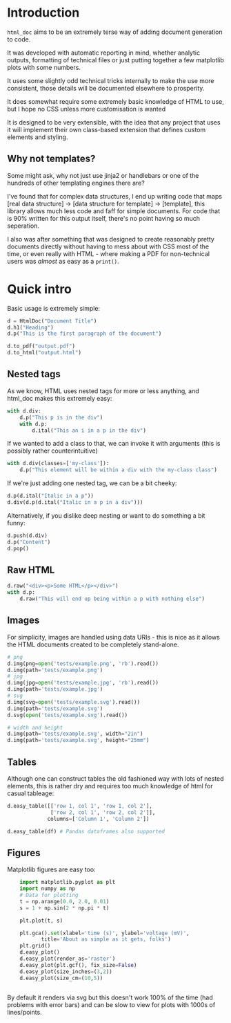 # Introduction

`html_doc` aims to be an extremely terse way of adding document generation to code.

It was developed with automatic reporting in mind, whether analytic outputs, formatting of 
technical files or just putting together a few matplotlib plots with some numbers. 

It uses some slightly odd technical tricks internally to make the use more consistent, 
those details will be documented elsewhere to prosperity.

It does somewhat require some extremely basic knowledge of HTML to use, but I hope no CSS unless 
more customisation is wanted

It is designed to be very extensible, with the idea that any project that uses it will implement their
own class-based extension that defines custom elements and styling.

## Why not templates?
Some might ask, why not just use jinja2 or handlebars or one of the hundreds of other templating engines there are?

I've found that for complex data structures, I end up writing code that maps 
[real data structure] -> [data structure for template] -> [template], this
library allows much less code and faff for simple documents. For code that is 90%
written for this output itself, there's no point having so much seperation.

I also was after something that was designed to create reasonably pretty documents directly
without having to mess about with CSS most of the time, or even really with HTML - where making a PDF
for non-technical users was *almost* as easy as a `print()`.

# Quick intro

Basic usage is extremely simple:
```python
d = HtmlDoc("Document Title")
d.h1("Heading")
d.p("This is the first paragraph of the document")

d.to_pdf("output.pdf")
d.to_html("output.html")
```


## Nested tags
As we know, HTML uses nested tags for more or less anything, and html_doc makes this extremely easy:
```python
with d.div:
    d.p("This p is in the div")
    with d.p:
        d.ital("This an i in a p in the div")
```

If we wanted to add a class to that, we can invoke it with arguments (this is possibly rather counterintuitive)

```python
with d.div(classes=['my-class']):
    d.p("This element will be within a div with the my-class class")
```

If we're just adding one nested tag, we can be a bit cheeky:
```python
d.p(d.ital("Italic in a p"))
d.div(d.p(d.ital("Italic in a p in a div")))
```
Alternatively, if you dislike deep nesting or want to do something a bit funny:
```python
d.push(d.div)
d.p("Content")
d.pop()
```

## Raw HTML

```python
d.raw("<div><p>Some HTML</p></div>")
with d.p:
    d.raw("This will end up being within a p with nothing else")
```

## Images
For simplicity, images are handled using data URIs - this is nice as it allows the HTML documents
created to be completely stand-alone. 

```python
# png
d.img(png=open('tests/example.png', 'rb').read())
d.img(path='tests/example.png')
# jpg
d.img(jpg=open('tests/example.jpg', 'rb').read())
d.img(path='tests/example.jpg')
# svg
d.img(svg=open('tests/example.svg').read())
d.img(path='tests/example.svg')
d.svg(open('tests/example.svg').read())

# width and height
d.img(path='tests/example.svg', width="2in")
d.img(path='tests/example.svg', height="25mm")
```

## Tables
Although one can construct tables the old fashioned way with lots of nested elements, this is rather dry and 
requires too much knowledge of html for casual tableage:

```python
d.easy_table([['row 1, col 1', 'row 1, col 2'],
              ['row 2, col 1', 'row 2, col 2']],
             columns=['Column 1', 'Column 2'])

d.easy_table(df) # Pandas dataframes also supported

```

## Figures
Matplotlib figures are easy too:
```python
    import matplotlib.pyplot as plt
    import numpy as np
    # Data for plotting
    t = np.arange(0.0, 2.0, 0.01)
    s = 1 + np.sin(2 * np.pi * t)

    plt.plot(t, s)

    plt.gca().set(xlabel='time (s)', ylabel='voltage (mV)',
           title='About as simple as it gets, folks')
    plt.grid()
    d.easy_plot()
    d.easy_plot(render_as='raster') 
    d.easy_plot(plt.gcf(), fix_size=False)
    d.easy_plot(size_inches=(3,2))
    d.easy_plot(size_cm=(10,5))
    

```
By default it renders via svg but this doesn't work 100% of the time (had problems with error bars) 
and can be slow to view for plots with 1000s of lines/points. 